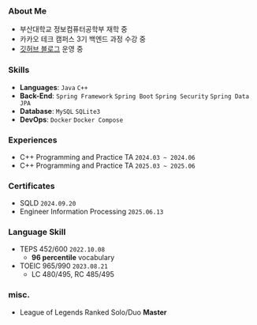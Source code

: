 ### About Me

- 부산대학교 정보컴퓨터공학부 재학 중
- 카카오 테크 캠퍼스 3기 백엔드 과정 수강 중
-  <a href="https://doorcs.github.io" target="_blank">깃허브 블로그</a> 운영 중

<!-- ### Projects -->

### Skills

- **Languages**: `Java` `C++`
- **Back-End**: `Spring Framework` `Spring Boot` `Spring Security` `Spring Data JPA`
- **Database**: `MySQL` `SQLite3`
- **DevOps**: `Docker` `Docker Compose`

### Experiences

- C++ Programming and Practice TA `2024.03 ~ 2024.06`
- C++ Programming and Practice TA `2025.03 ~ 2025.06`

<!-- ### Awards -->

### Certificates

- SQLD `2024.09.20`
- Engineer Information Processing <!-- 정보처리기사 --> `2025.06.13` <!-- 가채점 결과 합격. 발표일에 주석 제거하기 -->
<!-- AWS 자격증 알아보기! -->

### Language Skill

- TEPS 452/600 `2022.10.08` <!-- 1점차로 2+급.. -->
  - **96 percentile** vocabulary
- TOEIC 965/990 `2023.08.21`
  - LC 480/495, RC 485/495

### misc.

- League of Legends Ranked Solo/Duo **Master**
